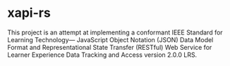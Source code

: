 # xapi-rs
This project is an attempt at implementing a conformant IEEE Standard for Learning Technology— JavaScript Object Notation (JSON) Data Model Format and Representational State Transfer (RESTful) Web Service for Learner Experience Data Tracking and Access version 2.0.0 LRS.
